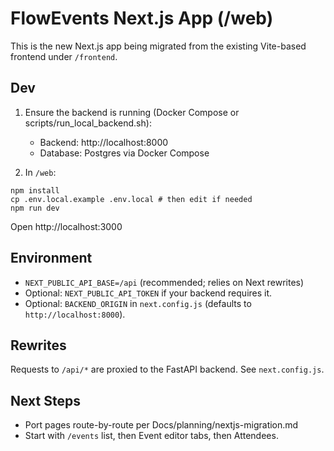 # FlowEvents Next.js App (/web)

This is the new Next.js app being migrated from the existing Vite-based frontend under `/frontend`.

## Dev

1) Ensure the backend is running (Docker Compose or scripts/run_local_backend.sh):

   - Backend: http://localhost:8000
   - Database: Postgres via Docker Compose

2) In `/web`:

```
npm install
cp .env.local.example .env.local # then edit if needed
npm run dev
```

Open http://localhost:3000

## Environment

- `NEXT_PUBLIC_API_BASE=/api` (recommended; relies on Next rewrites)
- Optional: `NEXT_PUBLIC_API_TOKEN` if your backend requires it.
- Optional: `BACKEND_ORIGIN` in `next.config.js` (defaults to `http://localhost:8000`).

## Rewrites

Requests to `/api/*` are proxied to the FastAPI backend. See `next.config.js`.

## Next Steps

- Port pages route-by-route per Docs/planning/nextjs-migration.md
- Start with `/events` list, then Event editor tabs, then Attendees.
